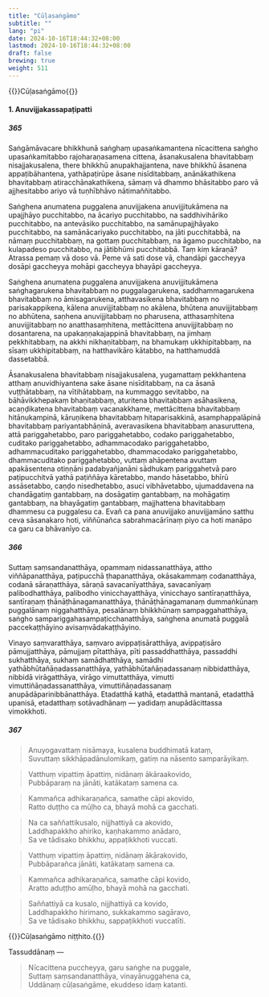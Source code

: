 ```yaml
---
title: "Cūḷasaṅgāmo"
subtitle: ""
lang: "pi"
date: 2024-10-16T18:44:32+08:00
lastmod: 2024-10-16T18:44:32+08:00
draft: false
brewing: true
weight: 511
---
```


{{<subtitle>}}Cūḷasaṅgāmo{{</subtitle>}}

#### 1. Anuvijjakassapaṭipatti

##### 365

Saṅgāmāvacare bhikkhunā saṅghaṃ upasaṅkamantena nīcacittena saṅgho upasaṅkamitabbo rajoharaṇasamena cittena, āsanakusalena bhavitabbaṃ nisajjakusalena, there bhikkhū anupakhajjantena, nave bhikkhū āsanena appaṭibāhantena, yathāpaṭirūpe āsane nisīditabbaṃ, anānākathikena bhavitabbaṃ atiracchānakathikena, sāmaṃ vā dhammo bhāsitabbo paro vā ajjhesitabbo ariyo vā tuṇhībhāvo nātimaññitabbo.

Saṅghena anumatena puggalena anuvijjakena anuvijjitukāmena na upajjhāyo pucchitabbo, na ācariyo pucchitabbo, na saddhivihāriko pucchitabbo, na antevāsiko pucchitabbo, na samānupajjhāyako pucchitabbo, na samānācariyako pucchitabbo, na jāti pucchitabbā, na nāmaṃ pucchitabbaṃ, na gottaṃ pucchitabbaṃ, na āgamo pucchitabbo, na kulapadeso pucchitabbo, na jātibhūmi pucchitabbā. Taṃ kiṃ kāraṇā? Atrassa pemaṃ vā doso vā. Peme vā sati dose vā, chandāpi gaccheyya dosāpi gaccheyya mohāpi gaccheyya bhayāpi gaccheyya.

Saṅghena anumatena puggalena anuvijjakena anuvijjitukāmena saṅghagarukena bhavitabbaṃ no puggalagarukena, saddhammagarukena bhavitabbaṃ no āmisagarukena, atthavasikena bhavitabbaṃ no parisakappikena, kālena anuvijjitabbaṃ no akālena, bhūtena anuvijjitabbaṃ no abhūtena, saṇhena anuvijjitabbaṃ no pharusena, atthasaṃhitena anuvijjitabbaṃ no anatthasaṃhitena, mettācittena anuvijjitabbaṃ no dosantarena, na upakaṇṇakajappinā bhavitabbaṃ, na jimhaṃ pekkhitabbaṃ, na akkhi nikhaṇitabbaṃ, na bhamukaṃ ukkhipitabbaṃ, na sīsaṃ ukkhipitabbaṃ, na hatthavikāro kātabbo, na hatthamuddā dassetabbā.

Āsanakusalena bhavitabbaṃ nisajjakusalena, yugamattaṃ pekkhantena atthaṃ anuvidhiyantena sake āsane nisīditabbaṃ, na ca āsanā vuṭṭhātabbaṃ, na vītihātabbaṃ, na kummaggo sevitabbo, na bāhāvikkhepakaṃ bhaṇitabbaṃ, aturitena bhavitabbaṃ asāhasikena, acaṇḍikatena bhavitabbaṃ vacanakkhame, mettācittena bhavitabbaṃ hitānukampinā, kāruṇikena bhavitabbaṃ hitaparisakkinā, asamphappalāpinā bhavitabbaṃ pariyantabhāṇinā, averavasikena bhavitabbaṃ anasuruttena, attā pariggahetabbo, paro pariggahetabbo, codako pariggahetabbo, cuditako pariggahetabbo, adhammacodako pariggahetabbo, adhammacuditako pariggahetabbo, dhammacodako pariggahetabbo, dhammacuditako pariggahetabbo, vuttaṃ ahāpentena avuttaṃ apakāsentena otiṇṇāni padabyañjanāni sādhukaṃ pariggahetvā paro paṭipucchitvā yathā paṭiññāya kāretabbo, mando hāsetabbo, bhīrū assāsetabbo, caṇḍo nisedhetabbo, asuci vibhāvetabbo, ujumaddavena na chandāgatiṃ gantabbaṃ, na dosāgatiṃ gantabbaṃ, na mohāgatiṃ gantabbaṃ, na bhayāgatiṃ gantabbaṃ, majjhattena bhavitabbaṃ dhammesu ca puggalesu ca. Evañ ca pana anuvijjako anuvijjamāno satthu ceva sāsanakaro hoti, viññūnañca sabrahmacārīnaṃ piyo ca hoti manāpo ca garu ca bhāvanīyo ca.

##### 366

Suttaṃ saṃsandanatthāya, opammaṃ nidassanatthāya, attho viññāpanatthāya, paṭipucchā ṭhapanatthāya, okāsakammaṃ codanatthāya, codanā sāraṇatthāya, sāraṇā savacanīyatthāya, savacanīyaṃ palibodhatthāya, palibodho vinicchayatthāya, vinicchayo santīraṇatthāya, santīraṇaṃ ṭhānāṭhānagamanatthāya, ṭhānāṭhānagamanaṃ dummaṅkūnaṃ puggalānaṃ niggahatthāya, pesalānaṃ bhikkhūnaṃ sampaggahatthāya, saṅgho sampariggahasampaṭicchanatthāya, saṅghena anumatā puggalā paccekaṭṭhāyino avisaṃvādakaṭṭhāyino.

Vinayo saṃvaratthāya, saṃvaro avippaṭisāratthāya, avippaṭisāro pāmujjatthāya, pāmujjaṃ pītatthāya, pīti passaddhatthāya, passaddhi sukhatthāya, sukhaṃ samādhatthāya, samādhi yathābhūtañāṇadassanatthāya, yathābhūtañāṇadassanaṃ nibbidatthāya, nibbidā virāgatthāya, virāgo vimuttatthāya, vimutti vimuttiñāṇadassanatthāya, vimuttiñāṇadassanaṃ anupādāparinibbānatthāya. Etadatthā kathā, etadatthā mantanā, etadatthā upanisā, etadatthaṃ sotāvadhānaṃ — yadidaṃ anupādācittassa vimokkhoti.

##### 367

> Anuyogavattaṃ nisāmaya, kusalena buddhimatā kataṃ,  
> Suvuttaṃ sikkhāpadānulomikaṃ, gatiṃ na nāsento samparāyikaṃ.

> Vatthuṃ vipattiṃ āpattiṃ, nidānaṃ ākāraakovido,  
> Pubbāparaṃ na jānāti, katākataṃ samena ca.

> Kammañca adhikaraṇañca, samathe cāpi akovido,  
> Ratto duṭṭho ca mūḷho ca, bhayā mohā ca gacchati.

> Na ca saññattikusalo, nijjhattiyā ca akovido,  
> Laddhapakkho ahiriko, kaṇhakammo anādaro,  
> Sa ve tādisako bhikkhu, appaṭikkhoti vuccati.

> Vatthuṃ vipattiṃ āpattiṃ, nidānaṃ ākārakovido,  
> Pubbāparañca jānāti, katākataṃ samena ca.

> Kammañca adhikaraṇañca, samathe cāpi kovido,  
> Aratto aduṭṭho amūḷho, bhayā mohā na gacchati.

> Saññattiyā ca kusalo, nijjhattiyā ca kovido,  
> Laddhapakkho hirimano, sukkakammo sagāravo,  
> Sa ve tādisako bhikkhu, sappaṭikkhoti vuccatīti.

{{<eop>}}Cūḷasaṅgāmo niṭṭhito.{{</eop>}}

Tassuddānaṃ —

> Nīcacittena puccheyya, garu saṅghe na puggale,  
> Suttaṃ saṃsandanatthāya, vinayānuggahena ca,  
> Uddānaṃ cūḷasaṅgāme, ekuddeso idaṃ katanti.
